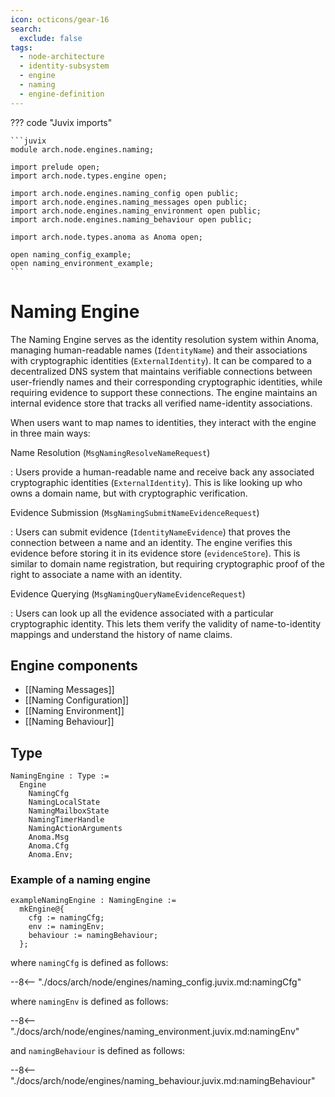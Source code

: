 ```yaml
---
icon: octicons/gear-16
search:
  exclude: false
tags:
  - node-architecture
  - identity-subsystem
  - engine
  - naming
  - engine-definition
---
```


??? code "Juvix imports"

    ```juvix
    module arch.node.engines.naming;

    import prelude open;
    import arch.node.types.engine open;

    import arch.node.engines.naming_config open public;
    import arch.node.engines.naming_messages open public;
    import arch.node.engines.naming_environment open public;
    import arch.node.engines.naming_behaviour open public;

    import arch.node.types.anoma as Anoma open;

    open naming_config_example;
    open naming_environment_example;
    ```

# Naming Engine

The Naming Engine serves as the identity resolution system within Anoma, managing human-readable
names (`IdentityName`) and their associations with cryptographic identities (`ExternalIdentity`).
It can be compared to a decentralized DNS system that maintains verifiable connections between
user-friendly names and their corresponding cryptographic identities, while requiring evidence to
support these connections. The engine maintains an internal evidence store that tracks all verified
name-identity associations.

When users want to map names to identities, they interact with the engine in three main ways:

Name Resolution (`MsgNamingResolveNameRequest`)

: Users provide a human-readable name and receive
back any associated cryptographic identities (`ExternalIdentity`). This is like looking up who owns
a domain name, but with cryptographic verification.

Evidence Submission (`MsgNamingSubmitNameEvidenceRequest`)

: Users can submit evidence
(`IdentityNameEvidence`) that proves the connection between a name and an identity. The engine
verifies this evidence before storing it in its evidence store (`evidenceStore`). This is similar to
domain name registration, but requiring cryptographic proof of the right to associate a name with an
identity.

Evidence Querying (`MsgNamingQueryNameEvidenceRequest`)

: Users can look up all the evidence
associated with a particular cryptographic identity. This lets them verify the validity of
name-to-identity mappings and understand the history of name claims.

## Engine components

- [[Naming Messages]]
- [[Naming Configuration]]
- [[Naming Environment]]
- [[Naming Behaviour]]

## Type

<!-- --8<-- [start:NamingEngine] -->
```juvix
NamingEngine : Type :=
  Engine
    NamingCfg
    NamingLocalState
    NamingMailboxState
    NamingTimerHandle
    NamingActionArguments
    Anoma.Msg
    Anoma.Cfg
    Anoma.Env;
```
<!-- --8<-- [end:NamingEngine] -->

### Example of a naming engine

<!-- --8<-- [start:exampleNamingEngine] -->
```juvix
exampleNamingEngine : NamingEngine :=
  mkEngine@{
    cfg := namingCfg;
    env := namingEnv;
    behaviour := namingBehaviour;
  };
```
<!-- --8<-- [start:exampleNamingEngine] -->

where `namingCfg` is defined as follows:

--8<-- "./docs/arch/node/engines/naming_config.juvix.md:namingCfg"

where `namingEnv` is defined as follows:

--8<-- "./docs/arch/node/engines/naming_environment.juvix.md:namingEnv"

and `namingBehaviour` is defined as follows:

--8<-- "./docs/arch/node/engines/naming_behaviour.juvix.md:namingBehaviour"
